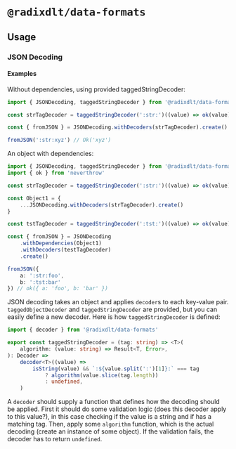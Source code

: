 # `@radixdlt/data-formats`

## Usage
### JSON Decoding


#### Examples

Without dependencies, using provided taggedStringDecoder:

```typescript
import { JSONDecoding, taggedStringDecoder } from '@radixdlt/data-formats'

const strTagDecoder = taggedStringDecoder(':str:')((value) => ok(value))

const { fromJSON } = JSONDecoding.withDecoders(strTagDecoder).create()

fromJSON(':str:xyz') // Ok('xyz')
```

An object with dependencies:

```typescript
import { JSONDecoding, taggedStringDecoder } from '@radixdlt/data-formats'
import { ok } from 'neverthrow'

const strTagDecoder = taggedStringDecoder(':str:')((value) => ok(value))

const Object1 = {
    ...JSONDecoding.withDecoders(strTagDecoder).create()
}

const tstTagDecoder = taggedStringDecoder(':tst:')((value) => ok(value))

const { fromJSON } = JSONDecoding
	.withDependencies(Object1)
	.withDecoders(testTagDecoder)
	.create()

fromJSON({
    a: ':str:foo',
    b: ':tst:bar'
}) // ok({ a: 'foo', b: 'bar' })
```

JSON decoding takes an object and applies `decoder`s to each key-value pair. `taggedObjectDecoder` and `taggedStringDecoder` are provided, but you can easily define a new decoder. Here is how `taggedStringDecoder` is defined:

```typescript
import { decoder } from '@radixdlt/data-formats'

export const taggedStringDecoder = (tag: string) => <T>(
	algorithm: (value: string) => Result<T, Error>,
): Decoder =>
	decoder<T>((value) =>
		isString(value) && `:${value.split(':')[1]}:` === tag
			? algorithm(value.slice(tag.length))
			: undefined,
	)
```

A `decoder` should supply a function that defines how the decoding should be applied. First it should do some validation logic (does this decoder apply to this value?), in this case checking if the value is a string and if has a matching tag. Then, apply some `algorithm` function, which is the actual decoding (create an instance of some object). If the validation fails, the decoder has to return `undefined`.



